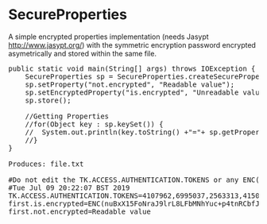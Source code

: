# SecureProperties
A simple encrypted properties implementation (needs Jasypt http://www.jasypt.org/) with the symmetric encryption password encrypted asymetrically and stored within the same file.

<pre>
public static void main(String[] args) throws IOException {
	SecureProperties sp = SecureProperties.createSecureProperties("file.txt");
	sp.setProperty("not.encrypted", "Readable value");
	sp.setEncryptedProperty("is.encrypted", "Unreadable value");
	sp.store();
	
	//Getting Properties
	//for(Object key : sp.keySet()) {
	//	System.out.println(key.toString() +"="+ sp.getProperty(key.toString()));
	//}
}

Produces: file.txt

#Do not edit the TK.ACCESS.AUTHENTICATION.TOKENS or any ENC() constants
#Tue Jul 09 20:22:07 BST 2019
TK.ACCESS.AUTHENTICATION.TOKENS=4107962,6995037,2563313,415094,6995037,6826570,6302193,6879550,3764443,8789633
first.is.encrypted=ENC(nuBxX15FoNraJ9lrL8LFbMNhYuc+p4tnRCbfJALzTII\=)
first.not.encrypted=Readable value
</pre>
